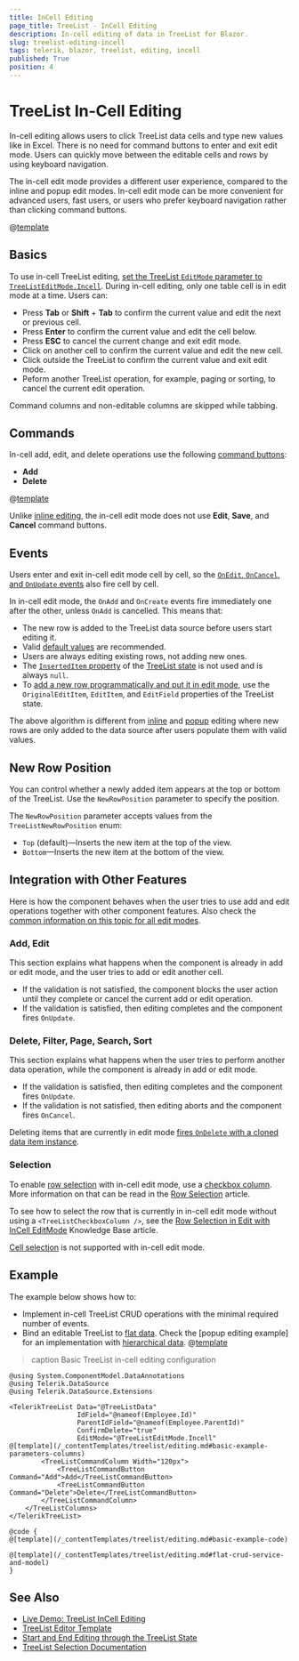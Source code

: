 ```yaml
---
title: InCell Editing
page_title: TreeList - InCell Editing
description: In-cell editing of data in TreeList for Blazor.
slug: treelist-editing-incell
tags: telerik, blazor, treelist, editing, incell
published: True
position: 4
---
```


# TreeList In-Cell Editing

In-cell editing allows users to click TreeList data cells and type new values like in Excel. There is no need for command buttons to enter and exit edit mode. Users can quickly move between the editable cells and rows by using keyboard navigation.

The in-cell edit mode provides a different user experience, compared to the inline and popup edit modes. In-cell edit mode can be more convenient for advanced users, fast users, or users who prefer keyboard navigation rather than clicking command buttons.

@[template](/_contentTemplates/treelist/editing.md#overview-required)

## Basics

To use in-cell TreeList editing, [set the TreeList `EditMode` parameter to `TreeListEditMode.Incell`](slug:treelist-editing-overview#edit-modes). During in-cell editing, only one table cell is in edit mode at a time. Users can:

* Press **Tab** or **Shift** + **Tab** to confirm the current value and edit the next or previous cell.
* Press **Enter** to confirm the current value and edit the cell below.
* Press **ESC** to cancel the current change and exit edit mode.
* Click on another cell to confirm the current value and edit the new cell.
* Click outside the TreeList to confirm the current value and exit edit mode.
* Peform another TreeList operation, for example, paging or sorting, to cancel the current edit operation.

Command columns and non-editable columns are skipped while tabbing.

## Commands

In-cell add, edit, and delete operations use the following [command buttons](slug:treelist-editing-overview#commands):

* **Add**
* **Delete**

@[template](/_contentTemplates/treelist/editing.md#without-commands)

Unlike [inline editing](slug:treelist-editing-inline), the in-cell edit mode does not use **Edit**, **Save**, and **Cancel** command buttons.

## Events

Users enter and exit in-cell edit mode cell by cell, so the [`OnEdit`, `OnCancel`, and `OnUpdate` events](slug:treelist-editing-overview#events) also fire cell by cell.

In in-cell edit mode, the `OnAdd` and `OnCreate` events fire immediately one after the other, unless `OnAdd` is cancelled. This means that:

* The new row is added to the TreeList data source before users start editing it.
* Valid [default values](slug:grid-kb-default-value-for-new-row) are recommended.
* Users are always editing existing rows, not adding new ones.
* The [`InsertedItem` property](slug:treelist-state#information-in-the-treelist-state) of the [TreeList state](slug:treelist-state) is not used and is always `null`.
* To [add a new row programmatically and put it in edit mode](slug:grid-kb-add-edit-state), use the `OriginalEditItem`, `EditItem`, and `EditField` properties of the TreeList state.

The above algorithm is different from [inline](slug:treelist-editing-inline) and [popup](slug:treelist-editing-popup) editing where new rows are only added to the data source after users populate them with valid values.

## New Row Position

You can control whether a newly added item appears at the top or bottom of the TreeList. Use the `NewRowPosition` parameter to specify the position.

The `NewRowPosition` parameter accepts values from the `TreeListNewRowPosition` enum:

- `Top` (default)&mdash;Inserts the new item at the top of the view.
- `Bottom`&mdash;Inserts the new item at the bottom of the view.

## Integration with Other Features

Here is how the component behaves when the user tries to use add and edit operations together with other component features. Also check the [common information on this topic for all edit modes](slug:treelist-editing-overview#integration-with-other-features).

### Add, Edit

This section explains what happens when the component is already in add or edit mode, and the user tries to add or edit another cell.

* If the validation is not satisfied, the component blocks the user action until they complete or cancel the current add or edit operation.
* If the validation is satisfied, then editing completes and the component fires `OnUpdate`.

### Delete, Filter, Page, Search, Sort

This section explains what happens when the user tries to perform another data operation, while the component is already in add or edit mode.

* If the validation is satisfied, then editing completes and the component fires `OnUpdate`.
* If the validation is not satisfied, then editing aborts and the component fires `OnCancel`.

Deleting items that are currently in edit mode [fires `OnDelete` with a cloned data item instance](slug:treelist-editing-overview#delete-operations).

### Selection

To enable [row selection](slug:treelist-selection-row) with in-cell edit mode, use a [checkbox column](slug:treelist-columns-checkbox). More information on that can be read in the [Row Selection](slug:treelist-selection-row#selection-and-editing-modes) article.

To see how to select the row that is currently in in-cell edit mode without using a `<TreeListCheckboxColumn />`, see the [Row Selection in Edit with InCell EditMode](slug:grid-kb-row-select-incell-edit) Knowledge Base article.

[Cell selection](slug:treelist-selection-cell) is not supported with in-cell edit mode.

## Example

The example below shows how to:

* Implement in-cell TreeList CRUD operations with the minimal required number of events.
* Bind an editable TreeList to [flat data](slug:treelist-data-binding-flat-data). Check the [popup editing example] for an implementation with [hierarchical data](slug:treelist-data-binding-hierarchical-data).
@[template](/_contentTemplates/treelist/editing.md#basic-example-description)

>caption Basic TreeList in-cell editing configuration

````RAZOR
@using System.ComponentModel.DataAnnotations
@using Telerik.DataSource
@using Telerik.DataSource.Extensions

<TelerikTreeList Data="@TreeListData"
                 IdField="@nameof(Employee.Id)"
                 ParentIdField="@nameof(Employee.ParentId)"
                 ConfirmDelete="true"
                 EditMode="@TreeListEditMode.Incell"
@[template](/_contentTemplates/treelist/editing.md#basic-example-parameters-columns)
        <TreeListCommandColumn Width="120px">
            <TreeListCommandButton Command="Add">Add</TreeListCommandButton>
            <TreeListCommandButton Command="Delete">Delete</TreeListCommandButton>
        </TreeListCommandColumn>
    </TreeListColumns>
</TelerikTreeList>

@code {
@[template](/_contentTemplates/treelist/editing.md#basic-example-code)

@[template](/_contentTemplates/treelist/editing.md#flat-crud-service-and-model)
}
````

## See Also

* [Live Demo: TreeList InCell Editing](https://demos.telerik.com/blazor-ui/treelist/editing-incell)
* [TreeList Editor Template](slug:treelist-templates-editor)
* [Start and End Editing through the TreeList State](slug:grid-kb-add-edit-state)
* [TreeList Selection Documentation](slug:treelist-selection-overview)
